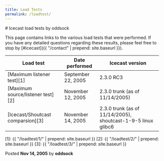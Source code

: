 ```yaml
---
title: Load Tests
permalink: /loadtest/
---
```

<article markdown="1">
# Icecast load tests by oddsock

This page contains links to the various load tests that were performed.
If you have any detailed questions regarding these results, please feel
free to stop by [#icecast]({{ "/contact" | prepend: site.baseurl }}).

|Load test 							|Date performed 			|Icecast version												|
|-----------------------------------|---------------------------|---------------------------------------------------------------|
|[Maximum listener test][1] 		|September 22, 2005 		|2.3.0 RC3														|
|[Maximum source/listener test][2]	|November 12, 2005			|2.3.0 trunk (as of 11/14/2005)									|
|[Icecast/Shoutcast comparsion][3]	|November 14, 2005			|2.3.0 trunk (as of 11/14/2005), shoutcast-1-9-5 linux glibc6	|

[1]: {{ "/loadtest/1/" | prepend: site.baseurl }}
[2]: {{ "/loadtest/2/" | prepend: site.baseurl }}
[3]: {{ "/loadtest/3/" | prepend: site.baseurl }}

<aside>Posted <strong>Nov 14, 2005</strong> by <strong>oddsock</strong></aside>
</article>


